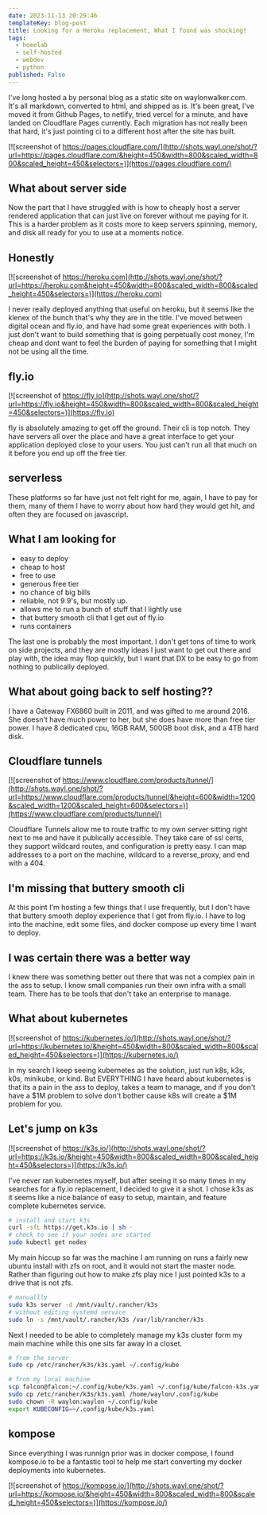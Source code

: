 ```yaml
---
date: 2023-11-13 20:29:46
templateKey: blog-post
title: Looking for a Heroku replacement, What I found was shocking!
tags:
  - homelab
  - self-hosted
  - webdev
  - python
published: False
---
```


I've long hosted a by personal blog as a static site on waylonwalker.com. It's
all markdown, converted to html, and shipped as is. It's been great, I've
moved it from Github Pages, to netlify, tried vercel for a minute, and have
landed on Cloudflare Pages currently. Each migration has not really been that
hard, it's just pointing ci to a different host after the site has built.

[![screenshot of https://pages.cloudflare.com/](http://shots.wayl.one/shot/?url=https://pages.cloudflare.com/&height=450&width=800&scaled_width=800&scaled_height=450&selectors=)](https://pages.cloudflare.com/)

## What about server side

Now the part that I have struggled with is how to cheaply host a server
rendered application that can just live on forever without me paying for it.
This is a harder problem as it costs more to keep servers spinning, memory, and
disk all ready for you to use at a moments notice.

## Honestly

[![screenshot of https://heroku.com](http://shots.wayl.one/shot/?url=https://heroku.com&height=450&width=800&scaled_width=800&scaled_height=450&selectors=)](https://heroku.com)

I never really deployed anything that useful on heroku, but it seems like the
klenex of the bunch that's why they are in the title. I've moved between
digital ocean and fly.io, and have had some great experiences with both. I
just don't want to build something that is going perpetually cost money, I'm
cheap and dont want to feel the burden of paying for something that I might not
be using all the time.

## fly.io

[![screenshot of https://fly.io](http://shots.wayl.one/shot/?url=https://fly.io&height=450&width=800&scaled_width=800&scaled_height=450&selectors=)](https://fly.io)

fly is absolutely amazing to get off the ground. Their cli is top notch. They
have servers all over the place and have a great interface to get your
application deployed close to your users. You just can't run all that much on
it before you end up off the free tier.

## serverless

These platforms so far have just not felt right for me, again, I have to pay
for them, many of them I have to worry about how hard they would get hit, and
often they are focused on javascript.

## What I am looking for

- easy to deploy
- cheap to host
- free to use
- generous free tier
- no chance of big bills
- reliable, not 9 9's, but mostly up.
- allows me to run a bunch of stuff that I lightly use
- that buttery smooth cli that I get out of fly.io
- runs containers

The last one is probably the most important. I don't get tons of time to work
on side projects, and they are mostly ideas I just want to get out there and
play with, the idea may flop quickly, but I want that DX to be easy to go from
nothing to publically deployed.

## What about going back to self hosting??

I have a Gateway FX6860 built in 2011, and was gifted to me around 2016. She
doesn't have much power to her, but she does have more than free tier power. I
have 8 dedicated cpu, 16GB RAM, 500GB boot disk, and a 4TB hard disk.

## Cloudflare tunnels

[![screenshot of https://www.cloudflare.com/products/tunnel/](http://shots.wayl.one/shot/?url=https://www.cloudflare.com/products/tunnel/&height=600&width=1200&scaled_width=1200&scaled_height=600&selectors=)](https://www.cloudflare.com/products/tunnel/)

Cloudflare Tunnels allow me to route traffic to my own server sitting right
next to me and have it publically accessible. They take care of ssl certs,
they support wildcard routes, and configuration is pretty easy. I can map
addresses to a port on the machine, wildcard to a reverse_proxy, and end with a 404.

## I'm missing that buttery smooth cli

At this point I'm hosting a few things that I use frequently, but I don't have
that buttery smooth deploy experience that I get from fly.io. I have to log
into the machine, edit some files, and docker compose up every time I want to
deploy.

## I was certain there was a better way

I knew there was something better out there that was not a complex pain in the
ass to setup. I know small companies run their own infra with a small team.
There has to be tools that don't take an enterprise to manage.

## What about kubernetes

[![screenshot of https://kubernetes.io/](http://shots.wayl.one/shot/?url=https://kubernetes.io/&height=450&width=800&scaled_width=800&scaled_height=450&selectors=)](https://kubernetes.io/)

In my search I keep seeing kubernetes as the solution, just run k8s, k3s, k0s,
minikube, or kind. But EVERYTHING I have heard about kubernetes is that its a
pain in the ass to deploy, takes a team to manage, and if you don't have a $1M
problem to solve don't bother cause k8s will create a $1M problem for you.

## Let's jump on k3s

[![screenshot of https://k3s.io/](http://shots.wayl.one/shot/?url=https://k3s.io/&height=450&width=800&scaled_width=800&scaled_height=450&selectors=)](https://k3s.io/)

I've never ran kubernetes myself, but after seeing it so many times in my
searches for a fly.io replacement, I decided to give it a shot. I chose k3s as
it seems like a nice balance of easy to setup, maintain, and feature complete
kubernetes service.

```bash
# install and start k3s
curl -sfL https://get.k3s.io | sh -
# check to see if your nodes are started
sudo kubectl get nodes
```

My main hiccup so far was the machine I am running on runs a fairly new ubuntu
install with zfs on root, and it would not start the master node. Rather than
figuring out how to make zfs play nice I just pointed k3s to a drive that is
not zfs.

```bash
# manuallly
sudo k3s server -d /mnt/vault/.rancher/k3s
# without editing systemd service
sudo ln -s /mnt/vault/.rancher/k3s /var/lib/rancher/k3s
```

Next I needed to be able to completely manage my k3s cluster form my main machine while this one sits far away in a closet.

```bash
# from the server
sudo cp /etc/rancher/k3s/k3s.yaml ~/.config/kube

# from my local machine
scp falcon@falcon:~/.config/kube/k3s.yaml ~/.config/kube/falcon-k3s.yaml
sudo cp /etc/rancher/k3s/k3s.yaml /home/waylon/.config/kube
sudo chown -R waylon:waylon ~/.config/kube
export KUBECONFIG=~/.config/kube/k3s.yaml
```

## kompose

Since everything I was runnign prior was in docker compose, I found kompose.io
to be a fantastic tool to help me start converting my docker deployments into
kubernetes.

[![screenshot of https://kompose.io/](http://shots.wayl.one/shot/?url=https://kompose.io/&height=450&width=800&scaled_width=800&scaled_height=450&selectors=)](https://kompose.io/)
